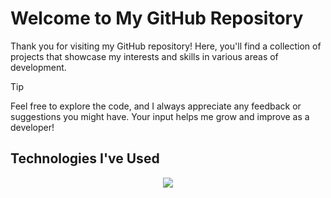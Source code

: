 # Welcome to My GitHub Repository

Thank you for visiting my GitHub repository! Here, you'll find a collection of projects that showcase my interests and skills in various areas of development.

> [!TIP]
> Feel free to explore the code, and I always appreciate any feedback or suggestions you might have. Your input helps me grow and improve as a developer!

## Technologies I've Used

<p align="center">
  <a href="https://skillicons.dev">
    <img src="https://skillicons.dev/icons?i=html,css,javascript,typescript,python,graphql,prisma,mysql,cpp,astro&theme=dark" />
  </a>
</p>
